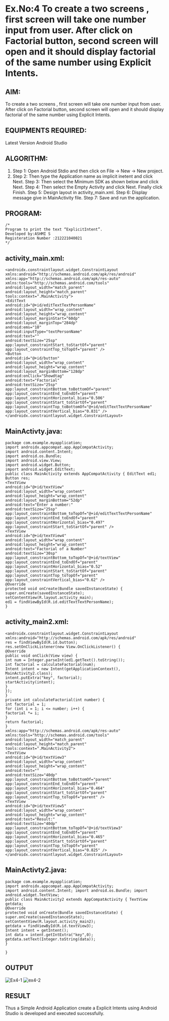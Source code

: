 # Ex.No:4 To create a two screens , first screen will take one number input from user. After click on Factorial button, second screen will open and it should display factorial of the same number using Explicit Intents.


## AIM:

To create a two screens , first screen will take one number input from user. After click on Factorial button, second screen will open and it should display factorial of the same number using Explicit Intents.


## EQUIPMENTS REQUIRED:

Latest Version Android Studio

## ALGORITHM:

1. Step 1: Open Android Stdio and then click on File -> New -> New project.
2. Step 2: Then type the Application name as implicit inetent and click Next.
 Step 3: Then select the Minimum SDK as shown below and click Next.
 Step 4: Then select the Empty Activity and click Next. Finally click Finish.
 Step 5: Design layout in activity_main.xml.
 Step 6: Display message give in MainActivity file.
 Step 7: Save and run the application.
 

## PROGRAM:
```
/*
Program to print the text “ExplicitIntent”.
Developed by:ASHMI S
Registeration Number :212221040021
*/
```
## activity_main.xml:
```
<androidx.constraintlayout.widget.ConstraintLayout
xmlns:android="http://schemas.android.com/apk/res/android"
xmlns:app="http://schemas.android.com/apk/res-auto"
xmlns:tools="http://schemas.android.com/tools"
android:layout_width="match_parent"
android:layout_height="match_parent"
tools:context=".MainActivity">
<EditText
android:id="@+id/editTextTextPersonName"
android:layout_width="wrap_content"
android:layout_height="wrap_content"
android:layout_marginStart="60dp"
android:layout_marginTop="284dp"
android:ems="10"
android:inputType="textPersonName"
android:text=""
android:textSize="25sp"
app:layout_constraintStart_toStartOf="parent"
app:layout_constraintTop_toTopOf="parent" />
<Button
android:id="@+id/button"
android:layout_width="wrap_content"
android:layout_height="wrap_content"
android:layout_marginBottom="128dp"
android:onClick="Showdtag"
android:text="Factorial"
android:textSize="25sp"
app:layout_constraintBottom_toBottomOf="parent"
app:layout_constraintEnd_toEndOf="parent"
app:layout_constraintHorizontal_bias="0.506"
app:layout_constraintStart_toStartOf="parent"
app:layout_constraintTop_toBottomOf="@+id/editTextTextPersonName"
app:layout_constraintVertical_bias="0.831" />
</androidx.constraintlayout.widget.ConstraintLayout>
```
## MainActivty.java:
```
package com.example.myapplication;
import androidx.appcompat.app.AppCompatActivity;
import android.content.Intent;
import android.os.Bundle;
import android.view.View;
import android.widget.Button;
import android.widget.EditText;
public class MainActivity extends AppCompatActivity { EditText ed1; Button res;
<TextView
android:id="@+id/textView"
android:layout_width="wrap_content"
android:layout_height="wrap_content"
android:layout_marginBottom="52dp"
android:text="Enter a number:"
android:textSize="25sp"
app:layout_constraintBottom_toTopOf="@+id/editTextTextPersonName"
app:layout_constraintEnd_toEndOf="parent"
app:layout_constraintHorizontal_bias="0.497"
app:layout_constraintStart_toStartOf="parent" />
<TextView
android:id="@+id/textView4"
android:layout_width="wrap_content"
android:layout_height="wrap_content"
android:text="Factorial of a Number"
android:textSize="30sp"
app:layout_constraintBottom_toTopOf="@+id/textView"
app:layout_constraintEnd_toEndOf="parent"
app:layout_constraintHorizontal_bias="0.52"
app:layout_constraintStart_toStartOf="parent"
app:layout_constraintTop_toTopOf="parent"
app:layout_constraintVertical_bias="0.62" />
@Override
protected void onCreate(Bundle savedInstanceState) {
super.onCreate(savedInstanceState);
setContentView(R.layout.activity_main);
ed1 = findViewById(R.id.editTextTextPersonName);
}
```

## activity_main2.xml:
```
<androidx.constraintlayout.widget.ConstraintLayout
xmlns:android="http://schemas.android.com/apk/res/android"
res = findViewById(R.id.button);
res.setOnClickListener(new View.OnClickListener() {
@Override
public void onClick(View view) {
int num = Integer.parseInt(ed1.getText().toString());
int factorial = calculateFactorial(num);
Intent intent = new Intent(getApplicationContext(),
MainActivity2.class);
intent.putExtra("key", factorial);
startActivity(intent);
}
});
}
private int calculateFactorial(int number) {
int factorial = 1;
for (int i = 1; i <= number; i++) {
factorial *= i;
}
return factorial;
}
xmlns:app="http://schemas.android.com/apk/res-auto"
xmlns:tools="http://schemas.android.com/tools"
android:layout_width="match_parent"
android:layout_height="match_parent"
tools:context=".MainActivity2">
<TextView
android:id="@+id/textView3"
android:layout_width="wrap_content"
android:layout_height="wrap_content"
android:text=""
android:textSize="40dp"
app:layout_constraintBottom_toBottomOf="parent"
app:layout_constraintEnd_toEndOf="parent"
app:layout_constraintHorizontal_bias="0.464"
app:layout_constraintStart_toStartOf="parent"
app:layout_constraintTop_toTopOf="parent" />
<TextView
android:id="@+id/textView5"
android:layout_width="wrap_content"
android:layout_height="wrap_content"
android:text="Result:"
android:textSize="40dp"
app:layout_constraintBottom_toTopOf="@+id/textView3"
app:layout_constraintEnd_toEndOf="parent"
app:layout_constraintHorizontal_bias="0.465"
app:layout_constraintStart_toStartOf="parent"
app:layout_constraintTop_toTopOf="parent"
app:layout_constraintVertical_bias="0.825" />
</androidx.constraintlayout.widget.ConstraintLayout>
```
## MainActivty2.java:
```
package com.example.myapplication;
import androidx.appcompat.app.AppCompatActivity;
import android.content.Intent; import android.os.Bundle; import android.widget.TextView;
public class MainActivity2 extends AppCompatActivity { TextView getdata;
@Override
protected void onCreate(Bundle savedInstanceState) {
super.onCreate(savedInstanceState);
setContentView(R.layout.activity_main2);
getdata = findViewById(R.id.textView3);
Intent intent = getIntent();
int data = intent.getIntExtra("key",0);
getdata.setText(Integer.toString(data));
}

}
```

## OUTPUT
![Ex4-1](https://github.com/suryacse05/Mobile-Application-Development/assets/103128410/f47b0d4a-d362-4c60-9529-ccb65e8e65ae)
![ex4-2](https://github.com/suryacse05/Mobile-Application-Development/assets/103128410/f90bac81-362b-42ea-86a8-74fa14b3ae6b)




## RESULT
Thus a Simple Android Application create a Explicit Intents using Android Studio is developed and executed successfully.


